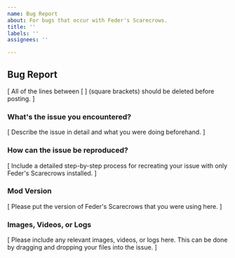 ```yaml
---
name: Bug Report
about: For bugs that occur with Feder's Scarecrows.
title: ''
labels: ''
assignees: ''

---
```


## Bug Report

[ All of the lines between [ ] (square brackets) should be deleted before posting. ]

### What's the issue you encountered?

[ Describe the issue in detail and what you were doing beforehand. ]

### How can the issue be reproduced?

[ Include a detailed step-by-step process for recreating your issue with only Feder's Scarecrows installed. ]

### Mod Version

[ Please put the version of Feder's Scarecrows that you were using here. ]

### Images, Videos, or Logs

[ Please include any relevant images, videos, or logs here. This can be done by dragging and dropping your files into the issue. ]